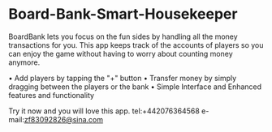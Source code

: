 # Board-Bank-Smart-Housekeeper

BoardBank lets you focus on the fun sides by handling all the money transactions for you. This app keeps track of the accounts of players so you can enjoy the game without having to worry about counting money anymore.

• Add players by tapping the "+" button
• Transfer money by simply dragging between the players or the bank
• Simple Interface and Enhanced features and functionality

Try it now and you will love this app.
tel:+442076364568
e-mail:zf83092826@sina.com
